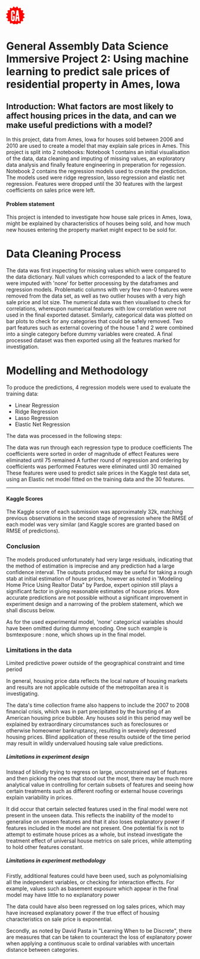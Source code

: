 ![alt text](https://github.com/dylanlee91/DSI-Ames-Housing/blob/main/ga_logo.png?raw=true) 
# General Assembly Data Science Immersive Project 2: Using machine learning to predict sale prices of residential property in Ames, Iowa
## Introduction: What factors are most likely to affect housing prices in the data, and can we make useful predictions with a model?
In this project, data from Ames, Iowa for houses sold between 2006 and 2010 are used to create a model that may explain sale prices in Ames. 
This project is split into 2 notebooks:
Notebook 1 contains an initial visualisation of the data, data cleaning and imputing of missing values, an exploratory data analysis and finally feature engineering in preperation for regession.
Notebook 2 contains the regression models used to create the prediction. The models used were ridge regression, lasso regression and elastic net regression. Features were dropped until the 30 features with the largest coefficients on sales price were left.

#### Problem statement
This project is intended to investigate how house sale prices in Ames, Iowa, might be explained by characteristics of houses being sold, and how much new houses entering the property market might expect to be sold for. 

# Data Cleaning Process
The data was first inspecting for missing values which were compared to the data dictionary. Null values which corresponded to a lack of the feature were imputed with 'none' for better processing by the dataframes and regression models. Problematic columns with very few non-0 features were removed from the data set, as well as two outlier houses with a very high sale price and lot size. The numerical data was then visualised to check for correlations, whereupon numerical features with low correlation were not used in the final exported dataset. Similarly, categorical data was plotted on bar plots to check for any categories that could be safely removed. Two part features such as external covering of the house 1 and 2 were combined into a single category before dummy variables were created. A final processed dataset was then exported using all the features marked for investigation.

# Modelling and Methodology
To produce the predictions, 4 regression models were used to evaluate the training data:
- Linear Regression
- Ridge Regression
- Lasso Regression
- Elastic Net Regression

The data was processed in the following steps: 

The data was run through each regression type to produce coefficients
The coefficients were sorted in order of magnitude of effect
Features were eliminated until 75 remained
A further round of regression and ordering by coefficients was performed
Features were eliminated until 30 remained
These features were used to predict sale prices in the Kaggle test data set, using an Elastic net model fitted on the training data and the 30 features.

***
#### Kaggle Scores
The Kaggle score of each submission was approximately 32k, matching previous observations in the second stage of regression where the RMSE of each model was very similar (and Kaggle scores are granted based on RMSE of predictions).

### Conclusion

The models produced unfortunately had very large residuals, indicating that the method of estimation is imprecise and any prediction had a large confidence interval. The outputs produced may be useful for taking a rough stab at initial estimation of house prices, however as noted in 'Modeling Home Price Using Realtor Data" by Pardoe, expert opinion still plays a significant factor in giving reasonable estimates of house prices. More accurate predictions are not possible without a significant improvement in experiment design and a narrowing of the problem statement, which we shall discuss below.

As for the used experimental model, 'none' categorical variables should have been omitted during dummy encoding. One such example is bsmtexposure : none, which shows up in the final model.

### Limitations in the data
Limited predictive power outside of the geographical constraint and time period

In general, housing price data reflects the local nature of housing markets and results are not applicable outside of the metropolitan area it is investigating.

The data's time collection frame also happens to include the 2007 to 2008 financial crisis, which was in part precipitated by the bursting of an American housing price bubble. Any houses sold in this period may well be explained by extraordinary circumstances such as foreclosures or otherwise homeowner bankruptancy, resulting in severely depressed housing prices. Blind application of these results outside of the time period may result in wildly undervalued housing sale value predictions.

##### Limitations in experiment design
Instead of blindly trying to regress on large, unconstrained set of features and then picking the ones that stood out the most, there may be much more analytical value in controlling for certain subsets of features and seeing how certain treatments such as different roofing or external house coverings explain variability in prices. 

It did occur that certain selected features used in the final model were not present in the unseen data. This reflects the inability of the model to generalise on unseen features and that it also loses explanatory power if features included in the model are not present. One potential fix is not to attempt to estimate house prices as a whole, but instead investigate the treatment effect of universal house metrics on sale prices, while attempting to hold other features constant.

##### Limitations in experiment methodology
Firstly, additional features could have been used, such as polynomialising all the independent variables, or checking for interaction effects. For example, values such as basement exposure which appear in the final model may have little to no explanatory power

The data could have also been regressed on log sales prices, which may have increased explanatory power if the true effect of housing characteristics on sale price is exponential. 

Secondly, as noted by David Pasta in "Learning When to be Discrete", there are measures that can be taken to counteract the loss of explanatory power when applying a continuous scale to ordinal variables with uncertain distance between categories.
